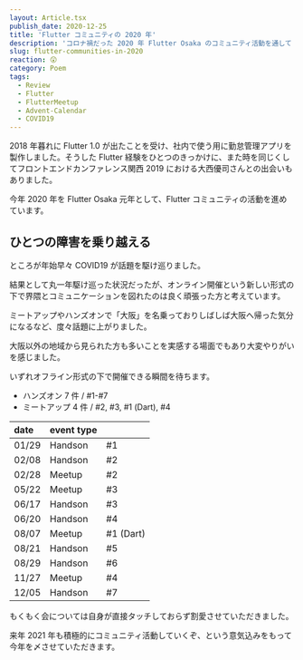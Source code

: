 ```yaml
---
layout: Article.tsx
publish_date: 2020-12-25
title: 'Flutter コミュニティの 2020 年'
description: 'コロナ禍だった 2020 年 Flutter Osaka のコミュニティ活動を通して「オンライン開催」について考える。'
slug: flutter-communities-in-2020
reaction: 😲
category: Poem
tags:
  - Review
  - Flutter
  - FlutterMeetup
  - Advent-Calendar
  - COVID19
---
```


2018 年暮れに Flutter 1.0 が出たことを受け、社内で使う用に勤怠管理アプリを製作しました。そうした Flutter 経験をひとつのきっかけに、また時を同じくしてフロントエンドカンファレンス関西 2019 における大西優司さんとの出会いもありました。

今年 2020 年を Flutter Osaka 元年として、Flutter コミュニティの活動を進めています。

## ひとつの障害を乗り越える

ところが年始早々 COVID19 が話題を駆け巡りました。

結果として丸一年駆け巡った状況だったが、オンライン開催という新しい形式の下で界隈とコミュニケーションを図れたのは良く頑張った方と考えています。

ミートアップやハンズオンで「大阪」を名乗っておりしばしば大阪へ帰った気分になるなど、度々話題に上がりました。

大阪以外の地域から見られた方も多いことを実感する場面でもあり大変やりがいを感じました。

いずれオフライン形式の下で開催できる瞬間を待ちます。

- ハンズオン 7 件 / #1-#7
- ミートアップ 4 件 / #2, #3, #1 (Dart), #4

| date  | event type   |           |
| :---- | :----------- | :-------- |
| 01/29 | Handson      | #1        |
| 02/08 | Handson      | #2        |
| 02/28 | Meetup       | #2        |
| 05/22 | Meetup       | #3        |
| 06/17 | Handson      | #3        |
| 06/20 | Handson      | #4        |
| 08/07 | Meetup       | #1 (Dart) |
| 08/21 | Handson      | #5        |
| 08/29 | Handson      | #6        |
| 11/27 | Meetup       | #4        |
| 12/05 | Handson      | #7        |

もくもく会については自身が直接タッチしておらず割愛させていただきました。

来年 2021 年も積極的にコミュニティ活動していくぞ、という意気込みをもって今年を〆させていただきます。
